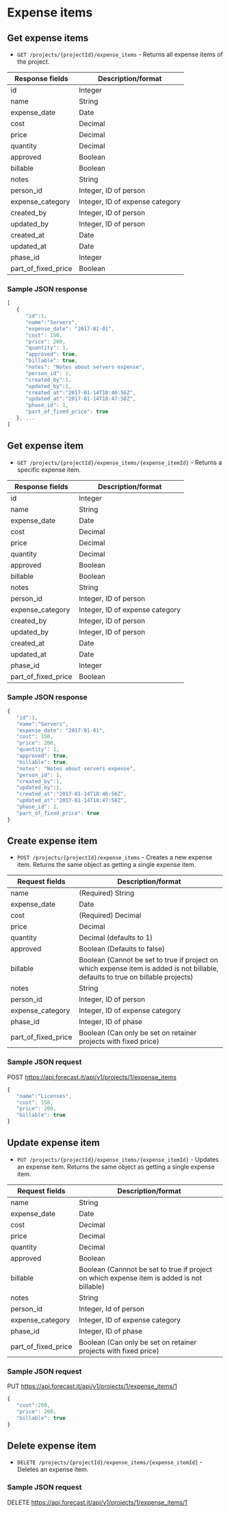 # Expense items

## Get expense items

* `GET /projects/{projectId}/expense_items` - Returns all expense items of the project.

| Response fields     | Description/format              |
| ------------------- | ------------------------------- |
| id                  | Integer                         |
| name                | String                          |
| expense_date        | Date                            |
| cost                | Decimal                         |
| price               | Decimal                         |
| quantity            | Decimal                         |
| approved            | Boolean                         |
| billable            | Boolean                         |
| notes               | String                          |
| person_id           | Integer, ID of person           |
| expense_category    | Integer, ID of expense category |
| created_by          | Integer, ID of person           |
| updated_by          | Integer, ID of person           |
| created_at          | Date                            |
| updated_at          | Date                            |
| phase_id            | Integer                         |
| part_of_fixed_price | Boolean                         |

### Sample JSON response

```javascript
[
   {
      "id":1,
      "name":"Servers",
      "expense_date": "2017-01-01",
      "cost": 150,
      "price": 200,
      "quantity": 1,
      "approved": true,
      "billable": true,
      "notes": "Notes about servers expense",
      "person_id": 1,
      "created_by":1,
      "updated_by":1,
      "created_at":"2017-01-14T18:46:56Z",
      "updated_at":"2017-01-14T18:47:58Z",
      "phase_id": 1,
      "part_of_fixed_price": true
   }, ...
]
```

## Get expense item

* `GET /projects/{projectId}/expense_items/{expense_itemId}` - Returns a specific expense item.

| Response fields     | Description/format              |
| ------------------- | ------------------------------- |
| id                  | Integer                         |
| name                | String                          |
| expense_date        | Date                            |
| cost                | Decimal                         |
| price               | Decimal                         |
| quantity            | Decimal                         |
| approved            | Boolean                         |
| billable            | Boolean                         |
| notes               | String                          |
| person_id           | Integer, ID of person           |
| expense_category    | Integer, ID of expense category |
| created_by          | Integer, ID of person           |
| updated_by          | Integer, ID of person           |
| created_at          | Date                            |
| updated_at          | Date                            |
| phase_id            | Integer                         |
| part_of_fixed_price | Boolean                         |

### Sample JSON response

```javascript
{
   "id":1,
   "name":"Servers",
   "expense_date": "2017-01-01",
   "cost": 150,
   "price": 200,
   "quantity": 1,
   "approved": true,
   "billable": true,
   "notes": "Notes about servers expense",
   "person_id": 1,
   "created_by":1,
   "updated_by":1,
   "created_at":"2017-01-14T18:46:56Z",
   "updated_at":"2017-01-14T18:47:58Z",
   "phase_id": 1,
   "part_of_fixed_price": true   
}
```

## Create expense item

* `POST /projects/{projectId}/expense_items` - Creates a new expense item. Returns the same object as getting a single expense item.

| Request fields   | Description/format                                                                                                                |
| ---------------- | --------------------------------------------------------------------------------------------------------------------------------- |
| name             | (Required) String                                                                                                                 |
| expense_date     | Date                                                                                                                              |
| cost             | (Required) Decimal                                                                                                                |
| price            | Decimal                                                                                                                           |
| quantity         | Decimal (defaults to 1)                                                                                                    |
| approved         | Boolean (Defaults to false)                                                                                                        |
| billable         | Boolean (Cannot be set to true if project on which expense item is added is not billable, defaults to true on billable projects) |
| notes            | String                                                                                                                            |
| person_id        | Integer, ID of person                                                                                                             |
| expense_category | Integer, ID of expense category                                                                                                   |
| phase_id            | Integer, ID of phase                                                                                                           |
| part_of_fixed_price | Boolean (Can only be set on retainer projects with fixed price)                                                                |

### Sample JSON request

POST https://api.forecast.it/api/v1/projects/1/expense_items

```javascript
{
   "name":"Licenses",
   "cost": 150,
   "price": 200,
   "billable": true
}
```

## Update expense item

* `PUT /projects/{projectId}/expense_items/{expense_itemId}` - Updates an expense item. Returns the same object as getting a single expense item.

| Request fields   | Description/format                                                                         |
| ---------------- | ------------------------------------------------------------------------------------------ |
| name             | String                                                                                     |
| expense_date     | Date                                                                                       |
| cost             | Decimal                                                                                    |
| price            | Decimal                                                                                    |
| quantity         | Decimal                                                                                    |
| approved         | Boolean                                                                                    |
| billable         | Boolean (Cannnot be set to true if project on which expense item is added is not billable) |
| notes            | String                                                                                     |
| person_id        | Integer, Id of person                                                                      |
| expense_category | Integer, ID of expense category                                                            |
| phase_id            | Integer, ID of phase                                                                    |
| part_of_fixed_price | Boolean (Can only be set on retainer projects with fixed price)                         |

### Sample JSON request

PUT https://api.forecast.it/api/v1/projects/1/expense_items/1

```javascript
{
   "cost":200,
   "price": 200,
   "billable": true
}
```

## Delete expense item

* `DELETE /projects/{projectId}/expense_items/{expense_itemId}` - Deletes an expense item.

### Sample JSON request

DELETE https://api.forecast.it/api/v1/projects/1/expense_items/1
